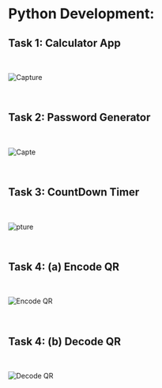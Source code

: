 # Python Development:
## Task 1: Calculator App
<br>

![Capture](https://github.com/user-attachments/assets/3920d956-36a4-4ee0-b9b5-59a2a2b87334)

<br>

## Task 2: Password Generator
<br>

![Capte](https://github.com/user-attachments/assets/8dfde26c-3c0b-4552-ad8a-4580d47cb146)

<br>

## Task 3: CountDown Timer
<br>

![pture](https://github.com/user-attachments/assets/0d66d5d0-caee-4404-91fb-82f6175dc843)

<br>

## Task 4: (a) Encode QR 
<br>

![Encode QR](https://github.com/user-attachments/assets/9acf8d99-d6d6-418c-b5cd-5a47849e6b7c)

<br>

## Task 4: (b) Decode QR 
<br>

![Decode QR](https://github.com/user-attachments/assets/59f4ec15-9d30-42f3-bd97-67d68516aacd)


